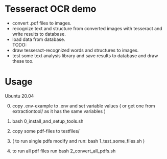 Tesseract OCR demo
==================

* convert .pdf files to images.
* recognize text and structure from converted images with tesseract and write results to database.  
* load data from database.  
TODO:
* draw tesseract-recognized words and structures to images.
* test some text analysis library and save results to database and draw these too.

Usage
=====

Ubuntu 20.04  

0. copy .env-example to .env and set variable values ( or get one from extractiontool/ as it has the same variables )

1. bash 0_install_and_setup_tools.sh  

2. copy some pdf-files to testfiles/  

3. ( to run single pdfs modify and run: bash 1_test_some_files.sh )  

4. to run all pdf files run bash 2_convert_all_pdfs.sh  

